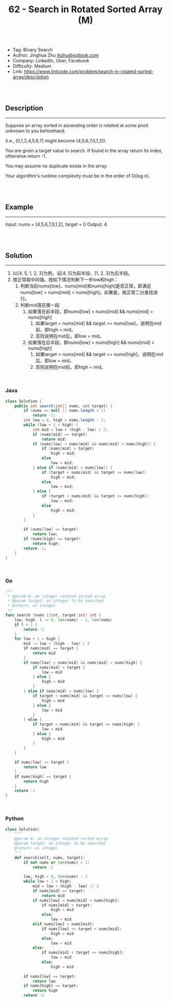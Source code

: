 # <center>62 - Search in Rotated Sorted Array (M)</center> 



<br></br>

* Tag: Binary Search
* Author: Jinghua Zhu <jhzhu@outlook.com>
* Company: LinkedIn, Uber, Facebook
* Difficulty: Medium
* Link: https://www.lintcode.com/problem/search-in-rotated-sorted-array/description

<br></br>



## Description
----
Suppose an array sorted in ascending order is rotated at some pivot unknown to you beforehand.

(i.e., [0,1,2,4,5,6,7] might become [4,5,6,7,0,1,2]).

You are given a target value to search. If found in the array return its index, otherwise return -1.

You may assume no duplicate exists in the array.

Your algorithm's runtime complexity must be in the order of O(log n).

<br></br>



## Example
----
Input: nums = [4,5,6,7,0,1,2], target = 0
Output: 4

<br></br>



## Solution
----
1. 以[4, 5, 1, 2, 3]为例，设[4, 5]为前半段，[1, 2, 3]为后半段。
2. 按正常取中间值。按如下情况判断下一步low和high：
    1. 判断当前nums[low]、nums[mid]和nums[high]是否正常，即满足nums[low] < nums[mid] < nums[high]。如果是，按正常二分查找进行。
    2. 判断mid落在哪一段
        1. 如果落在前半段，即nums[low] < nums[mid] && nums[mid] > nums[high]
		    1. 如果target < nums[mid] && target >= nums[low]，说明在mid前，即high = mid。
			2. 否则说明在mid后，即low = mid。
		2. 如果落在后半段，即nums[low] > nums[high] && nums[mid] < nums[high]
			1. 如果target > nums[mid] && target <= nums[high]，说明在mid后，即low = mid。
			2. 否则说明在mid前，即high = mid。

<br>


### Java
```java
class Solution {
    public int search(int[] nums, int target) {
        if (nums == null || nums.length < 1)
            return -1;
        int low = 0, high = nums.length - 1;
        while (low + 1 < high) {
            int mid = low + (high - low) / 2;
            if (nums[mid] == target)
                return mid;
            if (nums[low] < nums[mid] && nums[mid] < nums[high]) {
                if (nums[mid] > target)
                    high = mid;
                else
                    low = mid;
            } else if (nums[mid] > nums[low]) {
                if (target < nums[mid] && target >= nums[low])
                    high = mid;
                else
                    low = mid;
            } else {
                if (target > nums[mid] && target <= nums[high])
                    low = mid;
                else
                    high = mid;
            }
        }
        
        if (nums[low] == target)
            return low;
        if (nums[high] == target)
            return high;
        return -1;
    }
}
```

<br>


### Go
```go
/**
 * @param A: an integer rotated sorted array
 * @param target: an integer to be searched
 * @return: an integer
 */
func search (nums []int, target int) int {
    low, high, l := 0, len(nums) - 1, len(nums)
    if l < 1 {
        return -1
    }
    for low + 1 < high {
        mid := low + (high - low) / 2
        if nums[mid] == target {
            return mid
        }
        if nums[low] < nums[mid] && nums[mid] < nums[high] {
            if nums[mid] < target {
                low = mid
            } else {
                high = mid
            }
        } else if nums[mid] > nums[low] {
            if target < nums[mid] && target >= nums[low] {
                high = mid
            } else {
                low = mid
            }
        } else {
            if target > nums[mid] && target <= nums[high] {
                low = mid
            } else {
                high = mid
            }
        }
    }
    
    if nums[low] == target {
        return low
    }
    if nums[high] == target {
        return high
    }
    return -1
}

```

<br>


### Python
```python
class Solution:
    """
    @param A: an integer rotated sorted array
    @param target: an integer to be searched
    @return: an integer
    """
    def search(self, nums, target):
        if not nums or len(nums) < 1:
            return -1
        
        low, high = 0, len(nums) - 1
        while low + 1 < high:
            mid = low + (high - low) // 2
            if nums[mid] == target:
                return mid
            if nums[low] < nums[mid] < nums[high]:
                if nums[mid] > target:
                    high = mid
                else:
                    low = mid
            elif nums[low] < nums[mid]:
                if nums[low] <= target < nums[mid]:
                    high = mid
                else:
                    low = mid
            else:
                if nums[mid] < target <= nums[high]:
                    low = mid
                else:
                    high = mid
        
        if nums[low] == target:
            return low
        if nums[high] == target:
            return high
        return -1

```